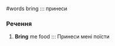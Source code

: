 #words 
bring ::: принеси
<!--SR:!2022-11-08,3,250!2022-11-08,3,250-->
### Речення
1. **Bring** me food ::: Принеси мені поїсти
<!--SR:!2022-11-14,6,250!2022-11-14,6,250-->
